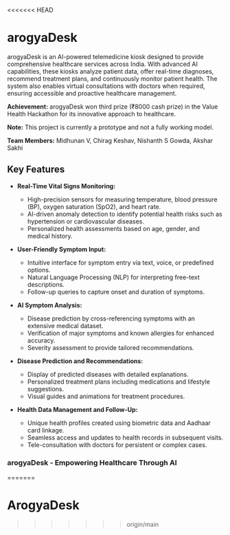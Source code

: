 <<<<<<< HEAD
# arogyaDesk

arogyaDesk is an AI-powered telemedicine kiosk designed to provide comprehensive healthcare services across India. With advanced AI capabilities, these kiosks analyze patient data, offer real-time diagnoses, recommend treatment plans, and continuously monitor patient health. The system also enables virtual consultations with doctors when required, ensuring accessible and proactive healthcare management.

**Achievement:** arogyaDesk won third prize (₹8000 cash prize) in the Value Health Hackathon for its innovative approach to healthcare.

**Note:** This project is currently a prototype and not a fully working model.

**Team Members:** Midhunan V, Chirag Keshav, Nishanth S Gowda, Akshar Sakhi

## Key Features

- **Real-Time Vital Signs Monitoring:**
  - High-precision sensors for measuring temperature, blood pressure (BP), oxygen saturation (SpO2), and heart rate.
  - AI-driven anomaly detection to identify potential health risks such as hypertension or cardiovascular diseases.
  - Personalized health assessments based on age, gender, and medical history.

- **User-Friendly Symptom Input:**
  - Intuitive interface for symptom entry via text, voice, or predefined options.
  - Natural Language Processing (NLP) for interpreting free-text descriptions.
  - Follow-up queries to capture onset and duration of symptoms.

- **AI Symptom Analysis:**
  - Disease prediction by cross-referencing symptoms with an extensive medical dataset.
  - Verification of major symptoms and known allergies for enhanced accuracy.
  - Severity assessment to provide tailored recommendations.

- **Disease Prediction and Recommendations:**
  - Display of predicted diseases with detailed explanations.
  - Personalized treatment plans including medications and lifestyle suggestions.
  - Visual guides and animations for treatment procedures.

- **Health Data Management and Follow-Up:**
  - Unique health profiles created using biometric data and Aadhaar card linkage.
  - Seamless access and updates to health records in subsequent visits.
  - Tele-consultation with doctors for persistent or complex cases.

### arogyaDesk - Empowering Healthcare Through AI
=======
# ArogyaDesk
>>>>>>> origin/main

